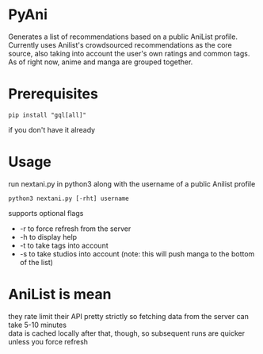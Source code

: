 # PyAni
Generates a list of recommendations based on a public AniList profile.  
Currently uses Anilist's crowdsourced recommendations as the core source, also taking into account the user's own ratings and common tags.  
As of right now, anime and manga are grouped together.
# Prerequisites
    pip install "gql[all]"
if you don't have it already
# Usage
run nextani.py in python3 along with the username of a public Anilist profile  
```
python3 nextani.py [-rht] username
```
supports optional flags
- -r to force refresh from the server
- -h to display help
- -t to take tags into account
- -s to take studios into account (note: this will push manga to the bottom of the list)
# AniList is mean
they rate limit their API pretty strictly so fetching data from the server can take 5-10 minutes  
data is cached locally after that, though, so subsequent runs are quicker unless you force refresh
